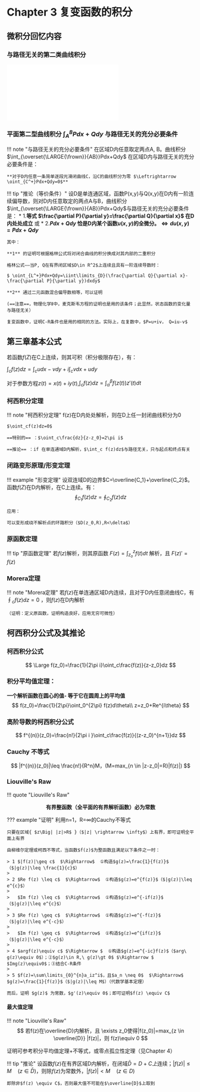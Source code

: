 # Chapter 3 复变函数的积分

## 微积分回忆内容

### **与路径无关的第二类曲线积分**

<object data="第二类曲线积分Wbx.pdf" type="application/pdf" width="100%" height="800">
    <embed src="第二类曲线积分Wbx.pdf" type="application/pdf" />
</object>

### **平面第二型曲线积分 $\int_A^BPdx+Qdy$ 与路径无关的充分必要条件**

!!! note "与路径无关的充分必要条件"
    在区域D内任意取定两点A, B。曲线积分 $\int_{\overset{\LARGE{\frown}}{AB}}Pdx+Qdy$ 在区域D内与路径无关的充分必要条件是：

    **对于D内任意一条简单逐段光滑闭曲线C，沿C的曲线积分为零 $\Leftrightarrow \oint_{C^+}Pdx+Qdy=0$**


!!! tip "推论（等价条件）"
    设D是单连通区域，函数P(x,y)与Q(x,y)在D内有一阶连续偏导数，则对D内任意取定的两点A与B，曲线积分$\int_{\overset{\LARGE{\frown}}{AB}}Pdx+Qdy$与路径无关的充分必要条件是：
    * 1.**等式 $\frac{\partial P}{\partial y}=\frac{\partial Q}{\partial x}$ 在D内处处成立**
    或
    * 2.**$Pdx+Qdy$ 恰是D内某个函数$u(x,y)$的全微分。$\Leftrightarrow du(x,y)=Pdx+Qdy$**

    其中：

	**1** 的证明可根据格林公式将对闭合曲线的积分换成对其内部的二重积分

	格林公式——当P, Q在有界闭区域$D\in R^2$上连续且具有一阶连续导数时：

	$ \oint_{L^+}Pdx+Qdy=\iint\limits_{D}(\frac{\partial Q}{\partial x}-\frac{\partial P}{\partial y})dxdy$

	**2** 通过二元函数混合偏导数相等，可以证明

	(==注意==，物理化学Ⅱ中，麦克斯韦方程的证明也是用的该条件；此显然，状态函数的变化量与路径无关）

	复变函数中，证明C-R条件也是用的相同的方法。实际上，在复数中，$P=u+iv， Q=iu-v$



## **第三章基本公式**

若函数$f(Z)$在C上连续，则其可积（积分极限存在），有：

$\int_cf(z)dz=\int_cudx-vdy+i\int_cvdx+udy$

对于参数方程$z(t)=x(t)+iy(t)$,$\int_cf(z)dz=\int_\alpha^\beta f(z(t))z'(t)dt$

### 柯西积分定理

!!! note "柯西积分定理"
	f(z)在D内处处解析，则在D上任一封闭曲线积分为0

	$\oint_cf(z)dz=0$

	==特别的== ：$\oint_c\frac{dz}{z-z_0}=2\pi i$

	==推论== ：if 在单连通域D内解析，$\int_c f(z)dz$与路径无关，只与起点和终点有关

### 闭路变形原理/形变定理

!!! example "形变定理"
	设双连域D的边界$C=\overline{C_1}+\overline{C_2}$。函数$f(Z)$在D内解析，在C上连续。有：
    $$
    \oint_{C_1}f(z)dz=\oint_{C_2}f(z)dz
    $$

	应用：

	可以变形成绕不解析点的环路积分（$D(z_0,R),R<\delta$）

### 原函数定理

!!! tip "原函数定理"
	若$f(z)$解析，则其原函数 $F(z)=\int_{z_o}^zf(t)dt$ 解析，且 $F(z)'=f(z)$

### Morera定理

!!! note "Morera定理"
	若$f(z)$在单连通区域D内连续，且对于D内任意闭曲线C，有$\oint_cf(z)dz=0$ ，则$f(z)$在D内解析

	（证明：定义原函数，证明构造良好，应用无穷可微性）

## 柯西积分公式及其推论

### **柯西积分公式**

$$
\Large f(z_0)=\frac{1}{2\pi i}\oint_c\frac{f(z)}{z-z_0}dz
$$

### **积分平均值定理**：

**一个解析函数在圆心的值- 等于它在圆周上的平均值**
$$
f(z_0)=\frac{1}{2\pi}\oint_0^{2\pi} f(z)d\theta\\
 z=z_0+Re^{i\theta}
$$

### **高阶导数的柯西积分公式**

$$
f^{(n)}(z_0)=\frac{n!}{2\pi i }\oint_c\frac{f(z)}{(z-z_0)^{n+1}}dz
$$

### Cauchy 不等式

$$
|f^{(n)}(z_0)|\leq \frac{n!}{R^n}M，(M=max_{n \in |z-z_0|=R}|f(z)|)
$$

### **Liouville's Raw**

!!! quote "Liouville's Raw"
    <center> **有界整函数（全平面的有界解析函数）必为常数** </center>

??? example "证明"
	利用n=1，R=∞的Cauchy不等式

	只要在区域{ $z\Big| |z|>R$ }（$|z| \rightarrow \infty$）上有界，即可证明全平面上有界

	由柳维尔定理或柯西不等式，当函数$f(z)$为整函数且满足以下条件之一时：

    > 1 $|f(z)|\geq c$  $\Rightarrow$  ①构造$g(z)=\frac{1}{f(z)}$（$|g(z)|\leq \frac{1}{c}$）
    >
    > 2 $Re f(z) \leq c$  $\Rightarrow$  ①构造$g(z)=e^{f(z)}$（$|g(z)|\leq e^{c}$）
    >
    > 	$Im f(z) \leq c$  $\Rightarrow$  ①构造$g(z)=e^{-if(z)}$（$|g(z)|\leq e^{c}$）
    >
    > 3 $Re f(z) \geq c$  $\Rightarrow$  ①构造$g(z)=e^{-f(z)}$（$|g(z)|\leq e^{-c}$）
    >
    > 	$Im f(z) \geq c$  $\Rightarrow$  ①构造$g(z)=e^{if(z)}$（$|g(z)|\leq e^{-c}$）
    >
    > 4 $argf(z)\equiv c$ $\Rightarrow $  ①构造$g(z)=e^{-ic}f(z)$（$arg\ g(z)\equiv 0$）；②$g(z)\in R,\ g(z)\gt 0$ $\Rightarrow $ $Img(z)\equiv0$；③结合C-R条件
    >
    > 5 $f(z)=\sum\limits_{0}^{n}a_iz^i$，且$a_n \neq 0$  $\Rightarrow$  $g(z)=\frac{1}{f(z)}$（$|g(z)|\leq M$）（代数学基本定理）

	而后，证明 $g(z)$ 为常数，$g'(z)\equiv 0$；即可证明$f(z) \equiv C$

#### 最大值定理

!!! note "Liouville's Raw"
    $$
    若f(z)在\overline{D}内解析，且 \exists z_0使得|f(z_0)|=max_{z \in \overline{D}} |f(z)|，则 f(z)\equiv 0
    $$

证明可参考积分平均值定理+不等式，或零点孤立性定理（见Chapter 4）

!!! tip "推论"
	设函数$f(z)$在有界区域D内解析，在闭域$\bar{D}=D+C上$连续；$|f(z)| \leq M\quad(z\in\bar{D})$，则除$f(z)$为常数外，$|f(z)|<M\quad(z\in D)$

	即除非$f(z) \equiv C$，否则最大值不可能在$\overline{D}$上取到 